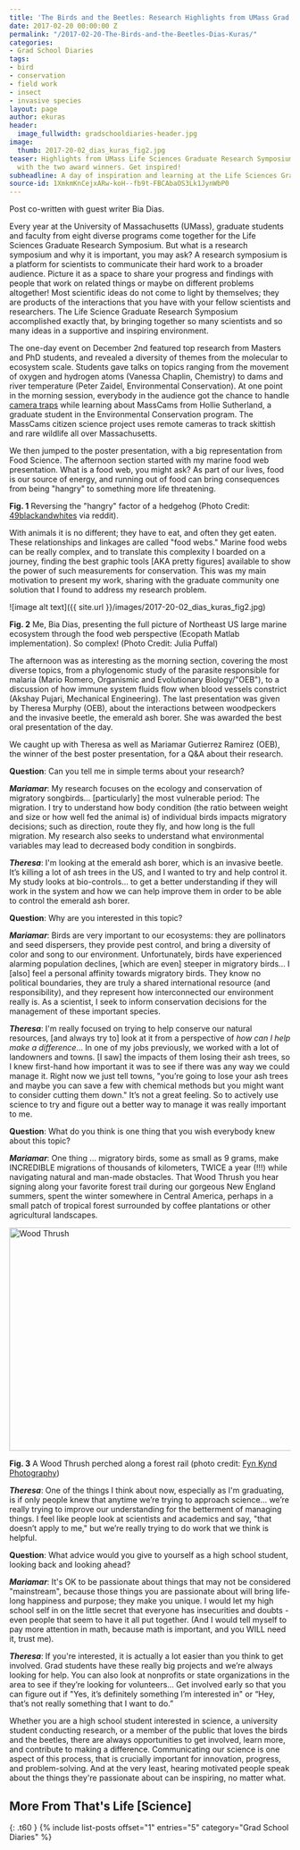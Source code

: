 ```yaml
---
title: 'The Birds and the Beetles: Research Highlights from UMass Grad Students'
date: 2017-02-20 00:00:00 Z
permalink: "/2017-02-20-The-Birds-and-the-Beetles-Dias-Kuras/"
categories:
- Grad School Diaries
tags:
- bird
- conservation
- field work
- insect
- invasive species
layout: page
author: ekuras
header:
  image_fullwidth: gradschooldiaries-header.jpg
image:
  thumb: 2017-20-02_dias_kuras_fig2.jpg
teaser: Highlights from UMass Life Sciences Graduate Research Symposium, plus a Q&A
  with the two award winners. Get inspired!
subheadline: A day of inspiration and learning at the Life Sciences Graduate Research
source-id: 1XmkmKnCejxARw-koH--fb9t-FBCAbaOS3Lk1JynWbP0
---
```


Post co-written with guest writer Bia Dias.

Every year at the University of Massachusetts (UMass), graduate students and faculty from eight diverse programs come together for the Life Sciences Graduate Research Symposium. But what is a research symposium and why it is important, you may ask? A research symposium is a platform for scientists to communicate their hard work to a broader audience. Picture it as a space to share your progress and findings with people that work on related things or maybe on different problems altogether! Most scientific ideas do not come to light by themselves; they are products of the interactions that you have with your fellow scientists and researchers. The Life Science Graduate Research Symposium accomplished exactly that, by bringing together so many scientists and so many ideas in a supportive and inspiring environment.  

The one-day event on December 2nd featured top research from Masters and PhD students, and revealed a diversity of themes from the molecular to ecosystem scale. Students gave talks on topics ranging from *t*he movement of oxygen and hydrogen atoms (Vanessa Chaplin, Chemistry) to dams and river temperature (Peter Zaidel, Environmental Conservation). At one point in the morning session, everybody in the audience got the chance to handle [camera traps](https://www.bostonglobe.com/metro/2016/10/12/umass-grad-student-wants-catch-wildlife-your-trail-camera/f8FAAwLnE68yAUN55oFknI/story.html) while learning about MassCams from Hollie Sutherland, a graduate student in the Environmental Conservation program. The MassCams citizen science project uses remote cameras to track skittish and rare wildlife all over Massachusetts.

We then jumped to the poster presentation, with a big representation from Food Science. The afternoon section started with my marine food web presentation. What is a food web, you might ask? As part of our lives, food is our source of energy, and running out of food can bring consequences from being "hangry" to something more life threatening. 

<blockquote class="imgur-embed-pub" lang="en" data-id="4QvA1xc"><a href="//imgur.com/4QvA1xc"> </a></blockquote><script async src="//s.imgur.com/min/embed.js" charset="utf-8"></script>

**Fig. 1** Reversing the "hangry" factor of a hedgehog (Photo Credit: [49blackandwhites](https://www.reddit.com/r/likeus/comments/4erwj5/grumpy_hedgehog_chips_up_after_a_little_snack_we/) via reddit). 

With animals it is no different; they have to eat, and often they get eaten. These relationships and linkages are called "food webs." Marine food webs can be really complex, and to translate this complexity I boarded on a journey, finding the best graphic tools [AKA pretty figures] available to show the power of such measurements for conservation. This was my main motivation to present my work, sharing with the graduate community one solution that I found to address my research problem. 

![image alt text]({{ site.url }}/images/2017-20-02_dias_kuras_fig2.jpg)

**Fig. 2** Me, Bia Dias, presenting the full picture of Northeast US large marine ecosystem through the food web perspective (Ecopath Matlab implementation). So complex! (Photo Credit: Julia Puffal)

The afternoon was as interesting as the morning section, covering the most diverse topics, from a phylogenomic study of the parasite responsible for malaria (Mario Romero, Organismic and Evolutionary Biology/"OEB"), to a discussion of how immune system fluids flow when blood vessels constrict (Akshay Pujari, Mechanical Engineering). The last presentation was given by Theresa Murphy (OEB), about the interactions between woodpeckers and the invasive beetle, the emerald ash borer. She was awarded the best oral presentation of the day. 

We caught up with Theresa as well as Mariamar Gutierrez Ramirez (OEB), the winner of the best poster presentation, for a Q&A about their research.

**Question**: Can you tell me in simple terms about your research?

**_Mariamar_**: My research focuses on the ecology and conservation of migratory songbirds… [particularly] the most vulnerable period: The migration. I try to understand how body condition (the ratio between weight and size or how well fed the animal is) of individual birds impacts migratory decisions; such as direction, route they fly, and how long is the full migration. My research also seeks to understand what environmental variables may lead to decreased body condition in songbirds.

**_Theresa_**: I'm looking at the emerald ash borer, which is an invasive beetle. It’s killing a lot of ash trees in the US, and I wanted to try and help control it. My study looks at bio-controls… to get a better understanding if they will work in the system and how we can help improve them in order to be able to control the emerald ash borer.

**Question**: Why are you interested in this topic?

**_Mariamar_**: Birds are very important to our ecosystems: they are pollinators and seed dispersers, they provide pest control, and bring a diversity of color and song to our environment. Unfortunately, birds have experienced alarming population declines, [which are even] steeper in migratory birds… I [also] feel a personal affinity towards migratory birds. They know no political boundaries, they are truly a shared international resource (and responsibility), and they represent how interconnected our environment really is. As a scientist, I seek to inform conservation decisions for the management of these important species.

**_Theresa_**: I'm really focused on trying to help conserve our natural resources, [and always try to] look at it from a perspective of *how can I help make a difference*… In one of my jobs previously, we worked with a lot of landowners and towns. [I saw] the impacts of them losing their ash trees, so I knew first-hand how important it was to see if there was any way we could manage it. Right now we just tell towns, "you’re going to lose your ash trees and maybe you can save a few with chemical methods but you might want to consider cutting them down." It’s not a great feeling. So to actively use science to try and figure out a better way to manage it was really important to me.

**Question**: What do you think is one thing that you wish everybody knew about this topic? 

**_Mariamar_**: One thing ... migratory birds, some as small as 9 grams, make INCREDIBLE migrations of thousands of kilometers, TWICE a year (!!!) while navigating natural and man-made obstacles. That Wood Thrush you hear signing along your favorite forest trail during our gorgeous New England summers, spent the winter somewhere in Central America, perhaps in a small patch of tropical forest surrounded by coffee plantations or other agricultural landscapes.

<a data-flickr-embed="true"  href="https://www.flickr.com/photos/79452129@N02/21862523335/in/photolist-ziV9vv" title="Wood Thrush"><img src="https://c1.staticflickr.com/1/633/21862523335_0d1e227c76_z.jpg" width="640" height="400" alt="Wood Thrush"></a><script async src="//embedr.flickr.com/assets/client-code.js" charset="utf-8"></script>

**Fig. 3** A Wood Thrush perched along a forest rail (photo credit: [Fyn Kynd Photography](https://www.flickr.com/photos/79452129@N02/21862523335/in/photolist-ziV9vv)) 

**_Theresa_**: One of the things I think about now, especially as I'm graduating, is if only people knew that anytime we’re trying to approach science… we’re really trying to improve our understanding for the betterment of managing things. I feel like people look at scientists and academics and say, "that doesn’t apply to me," but we’re really trying to do work that we think is helpful. 

**Question**: What advice would you give to yourself as a high school student, looking back and looking ahead?

**_Mariamar_**: It's OK to be passionate about things that may not be considered "mainstream", because those things you are passionate about will bring life-long happiness and purpose; they make you unique. I would let my high school self in on the little secret that everyone has insecurities and doubts - even people that seem to have it all put together. (And I would tell myself to pay more attention in math, because math is important, and you WILL need it, trust me).

**_Theresa_**: If you're interested, it is actually a lot easier than you think to get involved. Grad students have these really big projects and we’re always looking for help. You can also look at nonprofits or state organizations in the area to see if they’re looking for volunteers… Get involved early so that you can figure out if "Yes, it’s definitely something I’m interested in" or “Hey, that’s not really something that I want to do.” 

Whether you are a high school student interested in science, a university student conducting research, or a member of the public that loves the birds and the beetles, there are always opportunities to get involved, learn more, and contribute to making a difference. Communicating our science is one aspect of this process, that is crucially important for innovation, progress, and problem-solving. And at the very least, hearing motivated people speak about the things they're passionate about can be inspiring, no matter what.


## More From That's Life [Science]
{: .t60 }
{% include list-posts offset="1" entries="5" category="Grad School Diaries" %}

